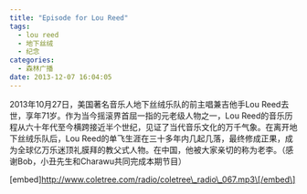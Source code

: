 ```yaml
---
title: "Episode for Lou Reed"
tags:
  - lou reed
  - 地下丝绒
  - 纪念
categories:
  - 森林广播
date: 2013-12-07 16:04:05
---
```


2013年10月27日，美国著名音乐人地下丝绒乐队的前主唱兼吉他手Lou Reed去世，享年71岁。作为当今摇滚界首屈一指的元老级人物之一，Lou Reed的音乐历程从六十年代至今横跨接近半个世纪，见证了当代音乐文化的万千气象。在离开地下丝绒乐队后，Lou Reed的单飞生涯在三十多年内几起几落，最终修成正果，成为全球亿万乐迷顶礼膜拜的教父式人物。在中国，他被大家亲切的称为老李。（感谢Bob，小丑先生和Charawu共同完成本期节目）   

\[embed\]http://www.coletree.com/radio/coletree\_radio\_067.mp3\[/embed\]